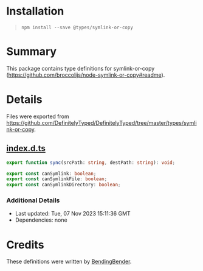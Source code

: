 # Installation
> `npm install --save @types/symlink-or-copy`

# Summary
This package contains type definitions for symlink-or-copy (https://github.com/broccolijs/node-symlink-or-copy#readme).

# Details
Files were exported from https://github.com/DefinitelyTyped/DefinitelyTyped/tree/master/types/symlink-or-copy.
## [index.d.ts](https://github.com/DefinitelyTyped/DefinitelyTyped/tree/master/types/symlink-or-copy/index.d.ts)
````ts
export function sync(srcPath: string, destPath: string): void;

export const canSymlink: boolean;
export const canSymlinkFile: boolean;
export const canSymlinkDirectory: boolean;

````

### Additional Details
 * Last updated: Tue, 07 Nov 2023 15:11:36 GMT
 * Dependencies: none

# Credits
These definitions were written by [BendingBender](https://github.com/BendingBender).
